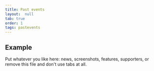 ```yaml
---
title: Past events
layout:  null
tab: true
order: 1
tags: pastevents
---
```


## Example

Put whatever you like here: news, screenshots, features, supporters, or remove this file and don't use tabs at all.
